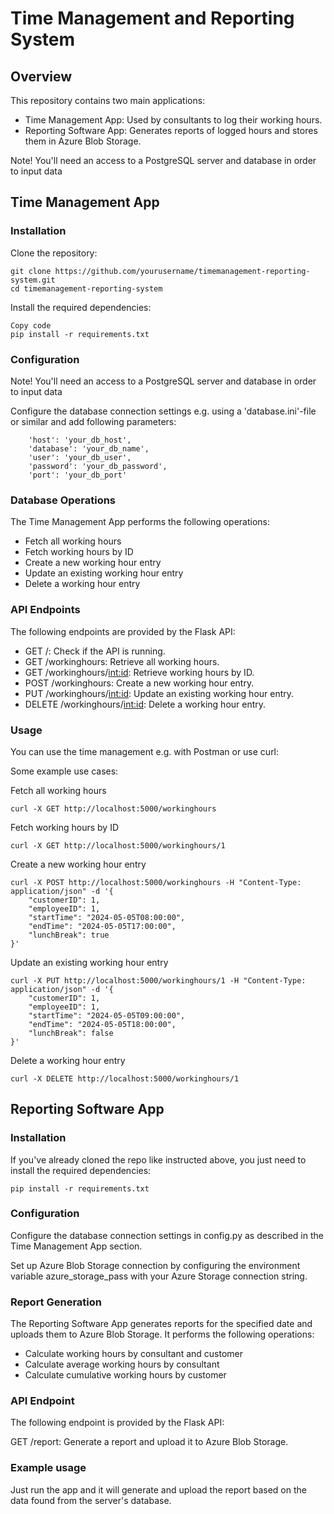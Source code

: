 # Time Management and Reporting System

## Overview
This repository contains two main applications:
* Time Management App: Used by consultants to log their working hours.
* Reporting Software App: Generates reports of logged hours and stores them in Azure Blob Storage.

Note! You'll need an access to a PostgreSQL server and database in order to input data

## Time Management App

###  Installation
Clone the repository:


```
git clone https://github.com/yourusername/timemanagement-reporting-system.git
cd timemanagement-reporting-system
```

Install the required dependencies:

```
Copy code
pip install -r requirements.txt
```

### Configuration

Note! You'll need an access to a PostgreSQL server and database in order to input data

Configure the database connection settings e.g. using a 'database.ini'-file or similar and add following parameters:
```
    'host': 'your_db_host',
    'database': 'your_db_name',
    'user': 'your_db_user',
    'password': 'your_db_password',
    'port': 'your_db_port'
```

### Database Operations

The Time Management App performs the following operations:

* Fetch all working hours
* Fetch working hours by ID
* Create a new working hour entry
* Update an existing working hour entry
* Delete a working hour entry

### API Endpoints

The following endpoints are provided by the Flask API:

* GET /: Check if the API is running.
* GET /workinghours: Retrieve all working hours.
* GET /workinghours/<int:id>: Retrieve working hours by ID.
* POST /workinghours: Create a new working hour entry.
* PUT /workinghours/<int:id>: Update an existing working hour entry.
* DELETE /workinghours/<int:id>: Delete a working hour entry.

### Usage

You can use the time management e.g. with Postman or use curl:

Some example use cases:

Fetch all working hours
```
curl -X GET http://localhost:5000/workinghours
```

Fetch working hours by ID
```
curl -X GET http://localhost:5000/workinghours/1
```

Create a new working hour entry
```
curl -X POST http://localhost:5000/workinghours -H "Content-Type: application/json" -d '{
    "customerID": 1,
    "employeeID": 1,
    "startTime": "2024-05-05T08:00:00",
    "endTime": "2024-05-05T17:00:00",
    "lunchBreak": true
}'
```

Update an existing working hour entry
```
curl -X PUT http://localhost:5000/workinghours/1 -H "Content-Type: application/json" -d '{
    "customerID": 1,
    "employeeID": 1,
    "startTime": "2024-05-05T09:00:00",
    "endTime": "2024-05-05T18:00:00",
    "lunchBreak": false
}'
```

Delete a working hour entry
```
curl -X DELETE http://localhost:5000/workinghours/1
```

## Reporting Software App

### Installation

If you've already cloned the repo like instructed above, you just need to install the required dependencies:
```
pip install -r requirements.txt
```

### Configuration

Configure the database connection settings in config.py as described in the Time Management App section.

Set up Azure Blob Storage connection by configuring the environment variable azure_storage_pass with your Azure Storage connection string.

###  Report Generation

The Reporting Software App generates reports for the specified date and uploads them to Azure Blob Storage. It performs the following operations:

* Calculate working hours by consultant and customer
* Calculate average working hours by consultant
* Calculate cumulative working hours by customer

### API Endpoint
The following endpoint is provided by the Flask API:

GET /report: Generate a report and upload it to Azure Blob Storage.

### Example usage

Just run the app and it will generate and upload the report based on the data found from the server's database.